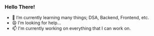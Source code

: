 ### Hello There! 

- 🌱 I’m currently learning many things; DSA, Backend, Frontend, etc.
- 😩 I’m looking for help...
- 📫 I'm currently working on everything that I can work on.

<!--
**revenair/revenair** is a ✨ _special_ ✨ repository because its `README.md` (this file) appears on your GitHub profile.

Here are some ideas to get you started:

- 🔭 I’m currently working on ...
- 🌱 I’m currently learning ...
- 👯 I’m looking to collaborate on ...
- 🤔 I’m looking for help with ...
- 💬 Ask me about ...
- 📫 How to reach me: ...
- 😄 Pronouns: ...
- ⚡ Fun fact: ...
-->
